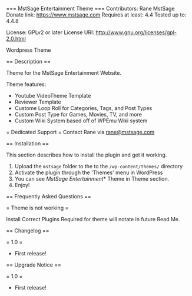 === MstSage Entertainment Theme ===
Contributors: Rane MstSage
Donate link: https://www.mstsage.com
Requires at least: 4.4
Tested up to: 4.4.8

License: GPLv2 or later
License URI: http://www.gnu.org/licenses/gpl-2.0.html

Wordpress Theme

== Description ==

Theme for the MstSage Entertainment Website.

Theme features:

* Youtube VideoTheme Template
* Reviewer Template
* Custome Loop Roll for Categories, Tags, and Post Types
* Custom Post Type for Games, Movies, TV, and  more
* Custom Wiki System based off of WPEmu Wiki system

= Dedicated Support =
Contact Rane via rane@mstsage.com


== Installation ==

This section describes how to install the plugin and get it working.

1. Upload the `mstsage` folder to the to the `/wp-content/themes/` directory
2. Activate the plugin through the 'Themes' menu in WordPress
3. You can see *MstSage Entertainment** Theme in  Theme section.
4. Enjoy!

== Frequently Asked Questions ==

= Theme is not working =

Install Correct Plugins Required for theme will notate in future Read Me.

== Changelog ==

= 1.0 =
* First release!

== Upgrade Notice ==

= 1.0 =
* First release!